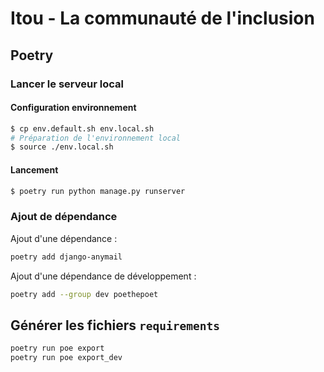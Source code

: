# Itou - La communauté de l'inclusion

## Poetry

### Lancer le serveur local

#### Configuration environnement

```bash
$ cp env.default.sh env.local.sh
# Préparation de l'environnement local
$ source ./env.local.sh
```

#### Lancement

```bash
$ poetry run python manage.py runserver
```


### Ajout de dépendance

Ajout d'une dépendance :

```bash
poetry add django-anymail
```

Ajout d'une dépendance de développement :

```bash
poetry add --group dev poethepoet
```

## Générer les fichiers `requirements`

```bash
poetry run poe export
poetry run poe export_dev
```